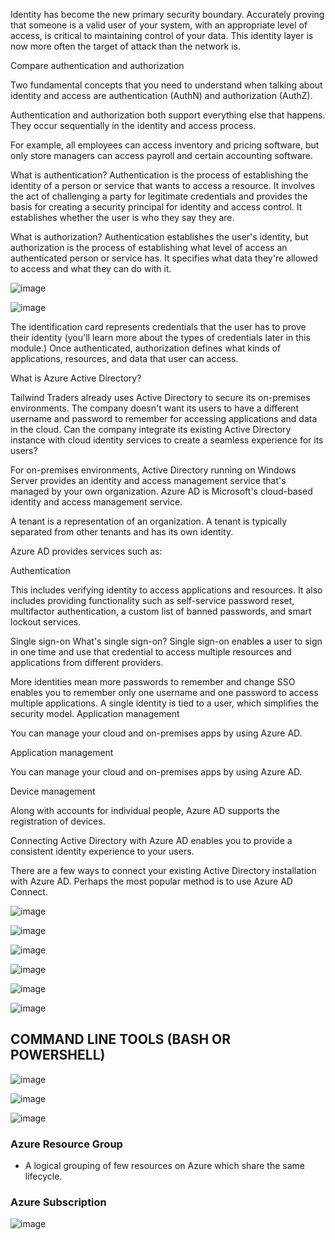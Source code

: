 Identity has become the new primary security boundary. Accurately proving that someone is a valid user of your system, with an appropriate level of access, is critical to maintaining control of your data. This identity layer is now more often the target of attack than the network is.


Compare authentication and authorization

Two fundamental concepts that you need to understand when talking about identity and access are authentication (AuthN) and authorization (AuthZ).

Authentication and authorization both support everything else that happens. They occur sequentially in the identity and access process.

For example, all employees can access inventory and pricing software, but only store managers can access payroll and certain accounting software.

What is authentication?
Authentication is the process of establishing the identity of a person or service that wants to access a resource. It involves the act of challenging a party for legitimate credentials and provides the basis for creating a security principal for identity and access control. It establishes whether the user is who they say they are.

What is authorization?
Authentication establishes the user's identity, but authorization is the process of establishing what level of access an authenticated person or service has. It specifies what data they're allowed to access and what they can do with it.

![image](https://user-images.githubusercontent.com/68102477/129080269-832a0d1e-b495-4fb5-b903-9c01e8123fd2.png)

![image](https://user-images.githubusercontent.com/68102477/129120635-3a65ae36-f5f3-484b-888d-4d76ac900593.png)

The identification card represents credentials that the user has to prove their identity (you'll learn more about the types of credentials later in this module.) Once authenticated, authorization defines what kinds of applications, resources, and data that user can access.


What is Azure Active Directory?

Tailwind Traders already uses Active Directory to secure its on-premises environments. The company doesn't want its users to have a different username and password to remember for accessing applications and data in the cloud. Can the company integrate its existing Active Directory instance with cloud identity services to create a seamless experience for its users?

For on-premises environments, Active Directory running on Windows Server provides an identity and access management service that's managed by your own organization. Azure AD is Microsoft's cloud-based identity and access management service.

A tenant is a representation of an organization. A tenant is typically separated from other tenants and has its own identity.


Azure AD provides services such as:

Authentication

This includes verifying identity to access applications and resources. It also includes providing functionality such as self-service password reset, multifactor authentication, a custom list of banned passwords, and smart lockout services.

Single sign-on
What's single sign-on?
Single sign-on enables a user to sign in one time and use that credential to access multiple resources and applications from different providers.

More identities mean more passwords to remember and change
SSO enables you to remember only one username and one password to access multiple applications. A single identity is tied to a user, which simplifies the security model. Application management

You can manage your cloud and on-premises apps by using Azure AD.

Application management

You can manage your cloud and on-premises apps by using Azure AD.

Device management

Along with accounts for individual people, Azure AD supports the registration of devices. 



Connecting Active Directory with Azure AD enables you to provide a consistent identity experience to your users.

There are a few ways to connect your existing Active Directory installation with Azure AD. Perhaps the most popular method is to use Azure AD Connect.


![image](https://user-images.githubusercontent.com/68102477/129120658-1b2e56d5-0659-461b-879a-f1a5c7b0d5d9.png)

![image](https://user-images.githubusercontent.com/68102477/129120675-fe671ae0-059c-469d-a8f2-821dd6fe85ea.png)

![image](https://user-images.githubusercontent.com/68102477/129120706-af0ab132-2f88-4028-b42f-4dd74564a18b.png)

![image](https://user-images.githubusercontent.com/68102477/129120720-97629bdb-fe86-4caa-892f-129ba89cdf2c.png)

![image](https://user-images.githubusercontent.com/68102477/129120729-70b6703c-1ff2-441b-bee1-23d123fe0b92.png)

![image](https://user-images.githubusercontent.com/68102477/129121244-6c814e39-6068-4d6c-8beb-56dc2c413b49.png)

## COMMAND LINE TOOLS (BASH OR POWERSHELL)

![image](https://user-images.githubusercontent.com/68102477/129121314-e18bdeb0-ba23-4a30-b48e-4d3d1e04ed40.png)

![image](https://user-images.githubusercontent.com/68102477/129121414-aadc3740-8746-425c-928b-9a957c5f069f.png)

![image](https://user-images.githubusercontent.com/68102477/129121669-d735e59f-3d11-4dfa-81a4-03390a7d479a.png)

### Azure Resource Group 

* A logical grouping of few resources on Azure which share the same lifecycle.


### Azure Subscription

![image](https://user-images.githubusercontent.com/68102477/129122479-18b69377-00f7-4196-b766-5a2464d1a05e.png)





























